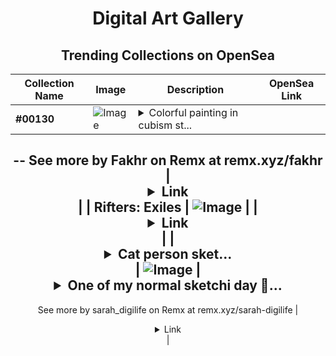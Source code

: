 <div align="center">

# Digital Art Gallery

## Trending Collections on OpenSea

| Collection Name                       | Image                                                                                     | Description                       | OpenSea Link                                                                                          |
|---------------------------------------|-------------------------------------------------------------------------------------------|-----------------------------------|--------------------------------------------------------------------------------------------------------|
| **#00130** | ![Image](https://i.seadn.io/s/raw/files/e9babfdd5eeec89a860c2586ccbe7992.png?w=500&auto=format?w=200&auto=format) | <details><summary>Colorful painting in cubism st...</summary>Colorful painting in cubism style
--
See more by Fakhr on Remx at remx.xyz/fakhr</details> | <details><summary>Link</summary>[#00130](https://opensea.io/collection/00130-2)</details> |
| **Rifters: Exiles** | ![Image](https://i.seadn.io/s/raw/files/02949167eea94fccb32d993980922d70.png?w=500&auto=format?w=200&auto=format) |  | <details><summary>Link</summary>[Rifters: Exiles](https://opensea.io/collection/rifters-exiles-47)</details> |
| **<details><summary>Cat person sket...</summary>Cat person sketchi day</details>** | ![Image](https://i.seadn.io/s/raw/files/31c30bafeed9838aa8bef1e2387a21e9.jpg?w=500&auto=format?w=200&auto=format) | <details><summary>One of my normal sketchi day 💁...</summary>One of my normal sketchi day 💁‍♀️😁
--
See more by sarah_digilife on Remx at remx.xyz/sarah-digilife</details> | <details><summary>Link</summary>[Cat person sketchi day](https://opensea.io/collection/cat-person-sketchi-day)</details> |

</div>
